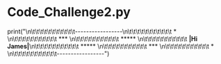 # Code_Challenge2.py
print("\n\t\t\t\t\t\t\t\t\t\t\t-----------------\n\t\t\t\t\t\t\t\t\t\t\t        *      \n\t\t\t\t\t\t\t\t\t\t\t       ***     \n\t\t\t\t\t\t\t\t\t\t\t      *****    \n\t\t\t\t\t\t\t\t\t\t\t **|Hi James|**\n\t\t\t\t\t\t\t\t\t\t\t      ***** \n\t\t\t\t\t\t\t\t\t\t\t       ***     \n\t\t\t\t\t\t\t\t\t\t\t        *      \n\t\t\t\t\t\t\t\t\t\t\t-----------------")
